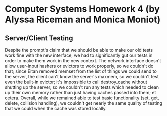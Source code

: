 # Computer Systems Homework 4 (by Alyssa Riceman and Monica Moniot)

## Server/Client Testing

Despite the prompt's claim that we should be able to make our old tests work fine with the new interface, we had to significantly gut our tests in order to make them work in the new context. The network interface doesn't allow user-input hashers or evictors to work properly, so we couldn't do that; since Eitan removed memset from the list of things we could send to the server, the client can't know the server's maxmem, so we couldn't test even the built-in evictor; it's impossible to call destroy_cache without shutting up the server, so we couldn't run any tests which needed to clean up their own memory rather than just having caches passed into them; et cetera. Overall, while we remained able to test basic functionality (set, get, delete, collision handling), we couldn't get nearly the same quality of testing that we could when the cache was stored locally.